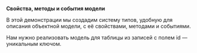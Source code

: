 **Свойства, методы и события модели**

В этой демонстрации мы создадим систему типов, удобную для описания объектной модели, с её свойствами, методами и событиями.

Нам нужно реализовать модель для таблицы из записей с полем id — уникальным ключом.
